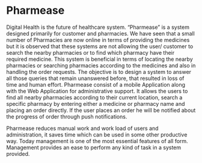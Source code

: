 # Pharmease
Digital Health is the future of healthcare system. “Pharmease” is a system designed primarily for customer and pharmacies. We have seen that a small number of Pharmacies are now online in terms of providing the medicines but it is observed that these systems are not allowing the user/ customer to search the nearby pharmacies or to find which pharmacy have their required medicine. This system is beneficial in terms of locating the nearby pharmacies or searching pharmacies according to the medicines and also in handling the order requests. The objective is to design a system to answer all those queries that remain unanswered before, that resulted in loss of time and human effort. Pharmease consist of a mobile Application along with the Web Application for administrative support. It allows the users to find all nearby pharmacies according to their current location, search a specific pharmacy by entering either a medicine or pharmacy name and placing an order directly. If the user places an order he will be notified about the progress of order through push notifications.

Pharmease reduces manual work and work load of users and administration, it saves time which can be used in some other productive way. Today management is one of the most essential features of all form. Management provides an ease to perform any kind of task in a system provided.
